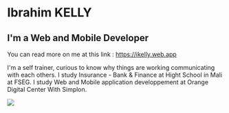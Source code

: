 # Ibrahim KELLY
## I'm a Web and Mobile Developer

You can read more on me at this link : https://ikelly.web.app

I'm a self trainer, curious to know why things are working communicating with each others. I study Insurance - Bank & Finance at Hight School in Mali at FSEG.
I study Web and Mobile application developpement at Orange Digital Center With Simplon.

![](https://firebasestorage.googleapis.com/v0/b/remedes-ancestraux.appspot.com/o/Files%2Forange_giz.png?alt=media&token=3a1fb65f-8803-420f-9a46-730209d40ca8)
